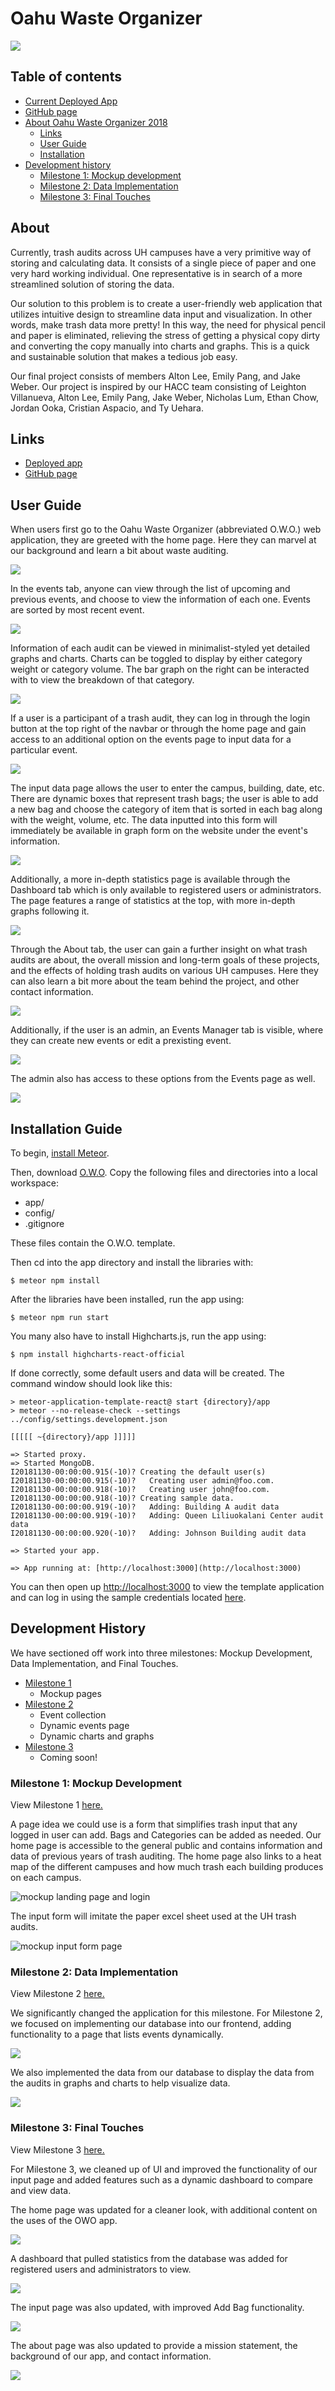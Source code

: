 # Oahu Waste Organizer
![](images/logo.png)

## Table of contents

* [Current Deployed App](http://owo.meteorapp.com/)
* [GitHub page](https://github.com/oahu-waste-organizer/oahu-waste-organizer/)
* [About Oahu Waste Organizer 2018](#about)
  * [Links](#links)
  * [User Guide](#user-guide)
  * [Installation](#installation)
* [Development history](#development-history)
  * [Milestone 1: Mockup development](#milestone-1-mockup-development)
  * [Milestone 2: Data Implementation](#milestone-2-data-implementation)
  * [Milestone 3: Final Touches](#milestone-3-final-touches)

## About
Currently, trash audits across UH campuses have a very primitive way of storing and calculating data. It consists of a single piece of paper and one very hard working individual. One representative is in search of a more streamlined solution of storing the data.

Our solution to this problem is to create a user-friendly web application that utilizes intuitive design to streamline data input and visualization. In other words, make trash data more pretty! In this way, the need for physical pencil and paper is eliminated, relieving the stress of getting a physical copy dirty and converting the copy manually into charts and graphs. This is a quick and sustainable solution that makes a tedious job easy.

Our final project consists of members Alton Lee, Emily Pang, and Jake Weber. Our project is inspired by our HACC team consisting of Leighton Villanueva, Alton Lee, Emily Pang, Jake Weber, Nicholas Lum, Ethan Chow, Jordan Ooka, Cristian Aspacio, and Ty Uehara.

## Links
* [Deployed app](http://owo.meteorapp.com/)
* [GitHub page](https://github.com/oahu-waste-organizer/oahu-waste-organizer/)

## User Guide

When users first go to the Oahu Waste Organizer (abbreviated O.W.O.) web application, they are greeted with the home page. Here they can marvel at our background and learn a bit about waste auditing. 

![](images/landing.PNG)

In the events tab, anyone can view through the list of upcoming and previous events, and choose to view the information of each one. Events are sorted by most recent event. 

![](images/events-nonuser.PNG)

Information of each audit can be viewed in minimalist-styled yet detailed graphs and charts. Charts can be toggled to display by either category weight or category volume. The bar graph on the right can be interacted with to view the breakdown of that category. 

![](images/charts.png)

If a user is a participant of a trash audit, they can log in through the login button at the top right of the navbar or through the home page and gain access to an additional option on the events page to input data for a particular event.

![](images/events.PNG)

The input data page allows the user to enter the campus, building, date, etc. There are dynamic boxes that represent trash bags; the user is able to add a new bag and choose the category of item that is sorted in each bag along with the weight, volume, etc. The data inputted into this form will immediately be available in graph form on the website under the event's information.

![](images/input.PNG)

Additionally, a more in-depth statistics page is available through the Dashboard tab which is only available to registered users or administrators. The page features a range of statistics at the top, with more in-depth graphs following it.

![](images/dashboard.PNG)

Through the About tab, the user can gain a further insight on what trash audits are about, the overall mission and long-term goals of these projects, and the effects of holding trash audits on various UH campuses. Here they can also learn a bit more about the team behind the project, and other contact information. 

![](images/about.PNG)

Additionally, if the user is an admin, an Events Manager tab is visible, where they can create new events or edit a prexisting event.

![](images/events-manager.PNG)

The admin also has access to these options from the Events page as well.

![](images/admin-events.PNG)

## Installation Guide
To begin, [install Meteor](https://www.meteor.com/install).

Then, download [O.W.O](https://github.com/oahu-waste-organizer/oahu-waste-organizer). Copy the following files and directories into a local workspace:

* app/
* config/
* .gitignore

These files contain the O.W.O. template. 

Then cd into the app directory and install the libraries with:
```
$ meteor npm install
```

After the libraries have been installed, run the app using:
```
$ meteor npm run start
```

You many also have to install Highcharts.js, run the app using:
```
$ npm install highcharts-react-official
```

If done correctly, some default users and data will be created. The command window should look like this:
```
> meteor-application-template-react@ start {directory}/app
> meteor --no-release-check --settings ../config/settings.development.json
 
[[[[[ ~{directory}/app ]]]]]
 
=> Started proxy.                             
=> Started MongoDB.                           
I20181130-00:00:00.915(-10)? Creating the default user(s)
I20181130-00:00:00.915(-10)?   Creating user admin@foo.com.
I20181130-00:00:00.918(-10)?   Creating user john@foo.com.
I20181130-00:00:00.918(-10)? Creating sample data.
I20181130-00:00:00.919(-10)?   Adding: Building A audit data
I20181130-00:00:00.919(-10)?   Adding: Queen Liliuokalani Center audit data
I20181130-00:00:00.920(-10)?   Adding: Johnson Building audit data

=> Started your app.

=> App running at: [http://localhost:3000](http://localhost:3000)
```

You can then open up [http://localhost:3000](http://localhost:3000) to view the template application and can log in using the sample credentials located [here](https://github.com/oahu-waste-organizer/oahu-waste-organizer/blob/master/config/settings.development.json).

## Development History
We have sectioned off work into three milestones: Mockup Development, Data Implementation, and Final Touches.
* [Milestone 1](#milestone-1-mockup-development)
  * Mockup pages
* [Milestone 2](#milestone-2-data-implementation)
  * Event collection
  * Dynamic events page
  * Dynamic charts and graphs
* [Milestone 3](#milestone-3-final-touches)
  * Coming soon!

### Milestone 1: Mockup Development
View Milestone 1 [here.](https://github.com/oahu-waste-organizer/oahu-waste-organizer/projects/3)

A page idea we could use is a form that simplifies trash input that any logged in user can add. Bags and Categories can be added as needed. Our home page is accessible to the general public and contains information and data of previous years of trash auditing. The home page also links to a heat map of the different campuses and how much trash each building produces on each campus.

![mockup landing page and login](/images/mockup-landing.jpg)

The input form will imitate the paper excel sheet used at the UH trash audits.

![mockup input form page](/images/mockup-input.png)

### Milestone 2: Data Implementation
View Milestone 2 [here.](https://github.com/oahu-waste-organizer/oahu-waste-organizer/projects/3)

We significantly changed the application for this milestone. For Milestone 2, we focused on implementing our database into our frontend, adding functionality to a page that lists events dynamically. 

![](images/events.PNG)

We also implemented the data from our database to display the data from the audits in graphs and charts to help visualize data.

![](images/charts.PNG)

### Milestone 3: Final Touches
View Milestone 3 [here.](https://github.com/oahu-waste-organizer/oahu-waste-organizer/projects/3)

For Milestone 3, we cleaned up of UI and improved the functionality of our input page and added features such as a dynamic dashboard to compare and view data.

The home page was updated for a cleaner look, with additional content on the uses of the OWO app.

![](images/landing.PNG)

A dashboard that pulled statistics from the database was added for registered users and administrators to view.

![](images/dashboard.PNG)

The input page was also updated, with improved Add Bag functionality.

![](images/input.PNG)

The about page was also updated to provide a mission statement, the background of our app, and contact information.

![](images/NewAbout.png)


